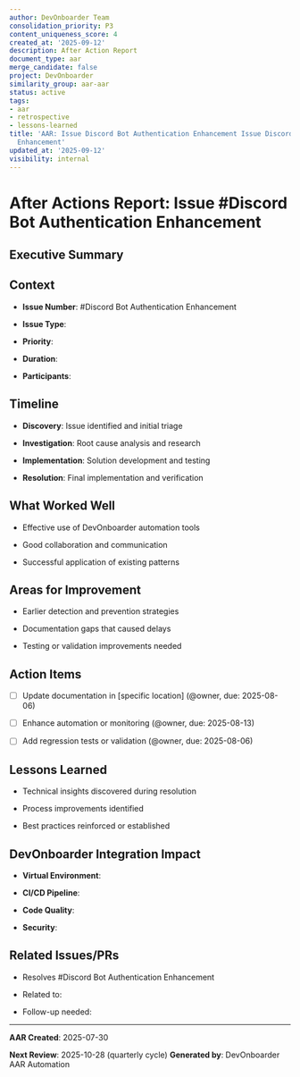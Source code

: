 ```yaml
---
author: DevOnboarder Team
consolidation_priority: P3
content_uniqueness_score: 4
created_at: '2025-09-12'
description: After Action Report
document_type: aar
merge_candidate: false
project: DevOnboarder
similarity_group: aar-aar
status: active
tags:
- aar
- retrospective
- lessons-learned
title: 'AAR: Issue Discord Bot Authentication Enhancement Issue Discord Bot Authentication
  Enhancement'
updated_at: '2025-09-12'
visibility: internal
---
```


# After Actions Report: Issue #Discord Bot Authentication Enhancement

## Executive Summary

<!-- Brief description of what was accomplished -->

## Context

- **Issue Number**: #Discord Bot Authentication Enhancement

- **Issue Type**: <!-- Bug/Feature/Enhancement/Infrastructure -->

- **Priority**: <!-- Critical/High/Medium/Low -->

- **Duration**: <!-- Start Date to End Date -->

- **Participants**: <!-- @username1, @username2 -->

## Timeline

<!-- Key milestones and activities -->

- **Discovery**: Issue identified and initial triage

- **Investigation**: Root cause analysis and research

- **Implementation**: Solution development and testing

- **Resolution**: Final implementation and verification

## What Worked Well

<!-- Successful patterns and effective processes -->

- Effective use of DevOnboarder automation tools

- Good collaboration and communication

- Successful application of existing patterns

## Areas for Improvement

<!-- Process bottlenecks and improvement opportunities -->

- Earlier detection and prevention strategies

- Documentation gaps that caused delays

- Testing or validation improvements needed

## Action Items

<!-- Specific improvements to implement -->

- [ ] Update documentation in [specific location] (@owner, due: 2025-08-06)

- [ ] Enhance automation or monitoring (@owner, due: 2025-08-13)

- [ ] Add regression tests or validation (@owner, due: 2025-08-06)

## Lessons Learned

<!-- Key insights and knowledge gained -->

- Technical insights discovered during resolution

- Process improvements identified

- Best practices reinforced or established

## DevOnboarder Integration Impact

<!-- How this relates to project standards -->

- **Virtual Environment**: <!-- Any dependency or setup impacts -->

- **CI/CD Pipeline**: <!-- Automation or workflow effects -->

- **Code Quality**: <!-- Impact on coverage or standards -->

- **Security**: <!-- Enhanced Potato Policy or security considerations -->

## Related Issues/PRs

<!-- Cross-references to related work -->

- Resolves #Discord Bot Authentication Enhancement

- Related to: <!-- #other-issues -->

- Follow-up needed: <!-- #future-issues -->

---
**AAR Created**: 2025-07-30

**Next Review**: 2025-10-28 (quarterly cycle)
**Generated by**: DevOnboarder AAR Automation
